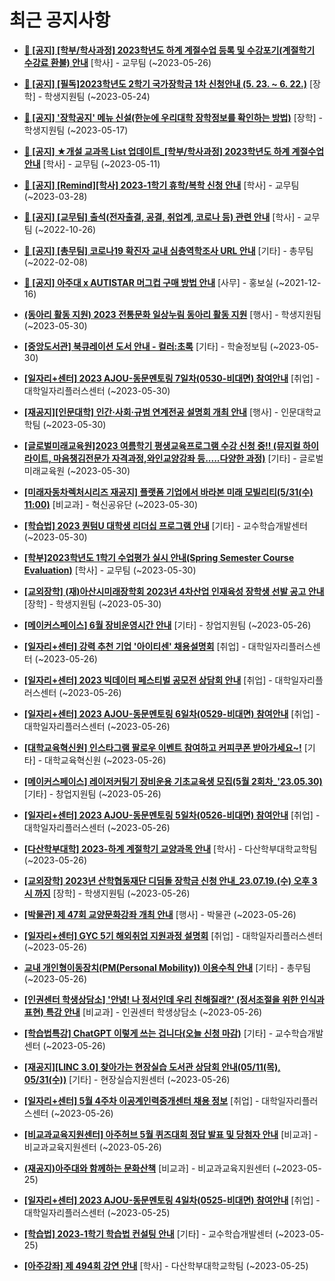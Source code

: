 # 최근 공지사항

* **[📌 [공지] [학부/학사과정] 2023학년도 하계 계절수업 등록 및 수강포기(계절학기 수강료 환불) 안내](http://ajou.ac.kr/kr/ajou/notice.do?mode=view&amp;articleNo=215210&amp;article.offset=0&amp;articleLimit=30)**
 [학사] - 교무팀 (~2023-05-26)

* **[📌 [공지] [필독]2023학년도 2학기 국가장학금 1차 신청안내 (5. 23. ~ 6. 22.)](http://ajou.ac.kr/kr/ajou/notice.do?mode=view&amp;articleNo=215084&amp;article.offset=0&amp;articleLimit=30)**
 [장학] - 학생지원팀 (~2023-05-24)

* **[📌 [공지] &#x27;장학공지&#x27; 메뉴 신설(한눈에 우리대학 장학정보를 확인하는 방법)](http://ajou.ac.kr/kr/ajou/notice.do?mode=view&amp;articleNo=214764&amp;article.offset=0&amp;articleLimit=30)**
 [장학] - 학생지원팀 (~2023-05-17)

* **[📌 [공지] ★개설 교과목 List 업데이트_[학부/학사과정] 2023학년도 하계 계절수업 안내](http://ajou.ac.kr/kr/ajou/notice.do?mode=view&amp;articleNo=214493&amp;article.offset=0&amp;articleLimit=30)**
 [학사] - 교무팀 (~2023-05-11)

* **[📌 [공지] [Remind][학사] 2023-1학기 휴학/복학 신청 안내](http://ajou.ac.kr/kr/ajou/notice.do?mode=view&amp;articleNo=212711&amp;article.offset=0&amp;articleLimit=30)**
 [학사] - 교무팀 (~2023-03-28)

* **[📌 [공지] [교무팀] 출석(전자출결, 공결, 취업계, 코로나 등) 관련 안내](http://ajou.ac.kr/kr/ajou/notice.do?mode=view&amp;articleNo=205552&amp;article.offset=0&amp;articleLimit=30)**
 [학사] - 교무팀 (~2022-10-26)

* **[📌 [공지] [총무팀] 코로나19 확진자 교내 심층역학조사 URL 안내](http://ajou.ac.kr/kr/ajou/notice.do?mode=view&amp;articleNo=180493&amp;article.offset=0&amp;articleLimit=30)**
 [기타] - 총무팀 (~2022-02-08)

* **[📌 [공지] 아주대 x AUTISTAR 머그컵 구매 방법 안내](http://ajou.ac.kr/kr/ajou/notice.do?mode=view&amp;articleNo=147976&amp;article.offset=0&amp;articleLimit=30)**
 [사무] - 홍보실 (~2021-12-16)

* **[(동아리 활동 지원) 2023 전통문화 일상누림 동아리 활동 지원](http://ajou.ac.kr/kr/ajou/notice.do?mode=view&amp;articleNo=215267&amp;article.offset=0&amp;articleLimit=30)**
 [행사] - 학생지원팀 (~2023-05-30)

* **[[중앙도서관] 북큐레이션 도서 안내 - 컬러:초록](http://ajou.ac.kr/kr/ajou/notice.do?mode=view&amp;articleNo=215260&amp;article.offset=0&amp;articleLimit=30)**
 [기타] - 학술정보팀 (~2023-05-30)

* **[[일자리+센터] 2023 AJOU-동문멘토링 7일차(0530-비대면) 참여안내](http://ajou.ac.kr/kr/ajou/notice.do?mode=view&amp;articleNo=215254&amp;article.offset=0&amp;articleLimit=30)**
 [취업] - 대학일자리플러스센터 (~2023-05-30)

* **[[재공지][인문대학] 인간·사회·규범 연계전공 설명회 개최 안내](http://ajou.ac.kr/kr/ajou/notice.do?mode=view&amp;articleNo=215248&amp;article.offset=0&amp;articleLimit=30)**
 [행사] - 인문대학교학팀 (~2023-05-30)

* **[[글로벌미래교육원]2023 여름학기 평생교육프로그램 수강 신청 중!! (뮤지컬 하이라이트, 마음챙김전문가 자격과정,와인교양강좌 등.....다양한 과정)](http://ajou.ac.kr/kr/ajou/notice.do?mode=view&amp;articleNo=215247&amp;article.offset=0&amp;articleLimit=30)**
 [기타] - 글로벌미래교육원 (~2023-05-30)

* **[[미래자동차렉처시리즈 재공지] 플랫폼 기업에서 바라본 미래 모빌리티(5/31(수) 11:00)](http://ajou.ac.kr/kr/ajou/notice.do?mode=view&amp;articleNo=215245&amp;article.offset=0&amp;articleLimit=30)**
 [비교과] - 혁신공유단 (~2023-05-30)

* **[[학습법] 2023 퀀텀U 대학생 리더십 프로그램 안내](http://ajou.ac.kr/kr/ajou/notice.do?mode=view&amp;articleNo=215237&amp;article.offset=0&amp;articleLimit=30)**
 [기타] - 교수학습개발센터 (~2023-05-30)

* **[[학부]2023학년도 1학기 수업평가 실시 안내(Spring Semester Course Evaluation)](http://ajou.ac.kr/kr/ajou/notice.do?mode=view&amp;articleNo=215232&amp;article.offset=0&amp;articleLimit=30)**
 [학사] - 교무팀 (~2023-05-30)

* **[[교외장학] (재)아산시미래장학회 2023년 4차산업 인재육성 장학생 선발 공고 안내](http://ajou.ac.kr/kr/ajou/notice.do?mode=view&amp;articleNo=215228&amp;article.offset=0&amp;articleLimit=30)**
 [장학] - 학생지원팀 (~2023-05-30)

* **[[메이커스페이스] 6월 장비운영시간 안내](http://ajou.ac.kr/kr/ajou/notice.do?mode=view&amp;articleNo=215218&amp;article.offset=0&amp;articleLimit=30)**
 [기타] - 창업지원팀 (~2023-05-26)

* **[[일자리+센터] 강력 추천 기업 &#x27;아이티센&#x27; 채용설명회](http://ajou.ac.kr/kr/ajou/notice.do?mode=view&amp;articleNo=215214&amp;article.offset=0&amp;articleLimit=30)**
 [취업] - 대학일자리플러스센터 (~2023-05-26)

* **[[일자리+센터] 2023 빅데이터 페스티벌 공모전 상담회 안내](http://ajou.ac.kr/kr/ajou/notice.do?mode=view&amp;articleNo=215213&amp;article.offset=0&amp;articleLimit=30)**
 [취업] - 대학일자리플러스센터 (~2023-05-26)

* **[[일자리+센터] 2023 AJOU-동문멘토링 6일차(0529-비대면) 참여안내](http://ajou.ac.kr/kr/ajou/notice.do?mode=view&amp;articleNo=215212&amp;article.offset=0&amp;articleLimit=30)**
 [취업] - 대학일자리플러스센터 (~2023-05-26)

* **[[대학교육혁신원] 인스타그램 팔로우 이벤트 참여하고 커피쿠폰 받아가세요~!](http://ajou.ac.kr/kr/ajou/notice.do?mode=view&amp;articleNo=215208&amp;article.offset=0&amp;articleLimit=30)**
 [기타] - 대학교육혁신원 (~2023-05-26)

* **[[메이커스페이스] 레이저커팅기 장비운용 기초교육생 모집(5월 2회차_&#x27;23.05.30)](http://ajou.ac.kr/kr/ajou/notice.do?mode=view&amp;articleNo=215207&amp;article.offset=0&amp;articleLimit=30)**
 [기타] - 창업지원팀 (~2023-05-26)

* **[[일자리+센터] 2023 AJOU-동문멘토링 5일차(0526-비대면) 참여안내](http://ajou.ac.kr/kr/ajou/notice.do?mode=view&amp;articleNo=215200&amp;article.offset=0&amp;articleLimit=30)**
 [취업] - 대학일자리플러스센터 (~2023-05-26)

* **[[다산학부대학] 2023-하계 계절학기 교양과목 안내](http://ajou.ac.kr/kr/ajou/notice.do?mode=view&amp;articleNo=215197&amp;article.offset=0&amp;articleLimit=30)**
 [학사] - 다산학부대학교학팀 (~2023-05-26)

* **[[교외장학] 2023년 산학협동재단 디딤돌 장학금 신청 안내_23.07.19.(수) 오후 3시 까지](http://ajou.ac.kr/kr/ajou/notice.do?mode=view&amp;articleNo=215189&amp;article.offset=0&amp;articleLimit=30)**
 [장학] - 학생지원팀 (~2023-05-26)

* **[[박물관] 제 47회 교양문화강좌 개최 안내](http://ajou.ac.kr/kr/ajou/notice.do?mode=view&amp;articleNo=215187&amp;article.offset=0&amp;articleLimit=30)**
 [행사] - 박물관 (~2023-05-26)

* **[[일자리+센터] GYC 5기 해외취업 지원과정 설명회](http://ajou.ac.kr/kr/ajou/notice.do?mode=view&amp;articleNo=215177&amp;article.offset=0&amp;articleLimit=30)**
 [취업] - 대학일자리플러스센터 (~2023-05-26)

* **[교내 개인형이동장치(PM(Personal Mobility)) 이용수칙 안내](http://ajou.ac.kr/kr/ajou/notice.do?mode=view&amp;articleNo=215176&amp;article.offset=0&amp;articleLimit=30)**
 [기타] - 총무팀 (~2023-05-26)

* **[[인권센터 학생상담소] &#x27;안녕! 나 정서인데 우리 친해질래?&#x27; (정서조절을 위한 인식과 표현) 특강 안내](http://ajou.ac.kr/kr/ajou/notice.do?mode=view&amp;articleNo=215162&amp;article.offset=0&amp;articleLimit=30)**
 [비교과] - 인권센터 학생상담소 (~2023-05-26)

* **[[학습법특강] ChatGPT 이렇게 쓰는 겁니다(오늘 신청 마감)](http://ajou.ac.kr/kr/ajou/notice.do?mode=view&amp;articleNo=215155&amp;article.offset=0&amp;articleLimit=30)**
 [기타] - 교수학습개발센터 (~2023-05-26)

* **[[재공지][LINC 3.0] 찾아가는 현장실습 도서관 상담회 안내(05/11(목), 05/31(수))](http://ajou.ac.kr/kr/ajou/notice.do?mode=view&amp;articleNo=215154&amp;article.offset=0&amp;articleLimit=30)**
 [기타] - 현장실습지원센터 (~2023-05-26)

* **[[일자리+센터] 5월 4주차 이공계인력중개센터 채용 정보](http://ajou.ac.kr/kr/ajou/notice.do?mode=view&amp;articleNo=215151&amp;article.offset=0&amp;articleLimit=30)**
 [취업] - 대학일자리플러스센터 (~2023-05-26)

* **[[비교과교육지원센터] 아주허브 5월 퀴즈대회 정답 발표 및 당첨자 안내](http://ajou.ac.kr/kr/ajou/notice.do?mode=view&amp;articleNo=215150&amp;article.offset=0&amp;articleLimit=30)**
 [비교과] - 비교과교육지원센터 (~2023-05-26)

* **[(재공지)아주대와 함께하는 문화산책](http://ajou.ac.kr/kr/ajou/notice.do?mode=view&amp;articleNo=215140&amp;article.offset=0&amp;articleLimit=30)**
 [비교과] - 비교과교육지원센터 (~2023-05-25)

* **[[일자리+센터] 2023 AJOU-동문멘토링 4일차(0525-비대면) 참여안내](http://ajou.ac.kr/kr/ajou/notice.do?mode=view&amp;articleNo=215132&amp;article.offset=0&amp;articleLimit=30)**
 [취업] - 대학일자리플러스센터 (~2023-05-25)

* **[[학습법] 2023-1학기 학습법 컨설팅 안내](http://ajou.ac.kr/kr/ajou/notice.do?mode=view&amp;articleNo=215127&amp;article.offset=0&amp;articleLimit=30)**
 [기타] - 교수학습개발센터 (~2023-05-25)

* **[[아주강좌] 제 494회 강연 안내](http://ajou.ac.kr/kr/ajou/notice.do?mode=view&amp;articleNo=215121&amp;article.offset=0&amp;articleLimit=30)**
 [학사] - 다산학부대학교학팀 (~2023-05-25)
